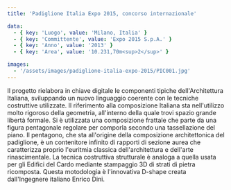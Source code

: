 ```yaml
---
title: 'Padiglione Italia Expo 2015, concorso internazionale'

data:
  - { key: 'Luogo', value: 'Milano, Italia' }
  - { key: 'Committente', value: 'Expo 2015 S.p.A.' }
  - { key: 'Anno', value: '2013' }
  - { key: 'Area', value: '10.231,70m<sup>2</sup>' }

images:
  - '/assets/images/padiglione-italia-expo-2015/PIC001.jpg'
---
```


Il progetto rielabora in chiave digitale le componenti tipiche dell'Architettura Italiana,
sviluppando un nuovo linguaggio coerente con le tecniche costruttive utilizzate. Il riferimento alla
composizione Italiana sta nell'utilizzo molto rigoroso della geometria, all'interno della quale
trovi spazio grande libertà formale. Si è utilizzata una composizione frattale che parte da una
figura pentagonale regolare per comporla secondo una tassellazione del piano. Il pentagono, che sta
all'origine della composizione architettonica del padiglione, è un contenitore infinito di rapporti
di sezione aurea che caratterizza proprio l'euritmia classica dell'architettura e dell'arte
rinascimentale. La tecnica costruttiva strutturale è analoga a quella usata per gli Edifici del
Cardo mediante stampaggio 3D di strati di pietra ricomposta. Questa motodologia è l'innovativa
D-shape creata dall'Ingegnere italiano Enrico Dini.
